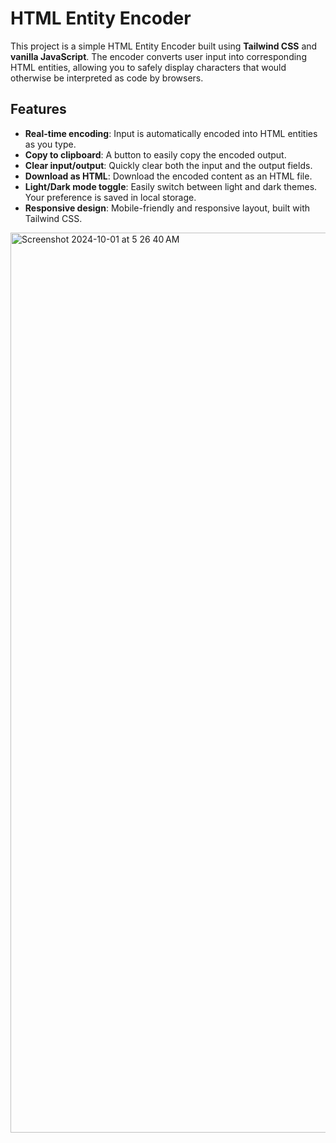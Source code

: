 # HTML Entity Encoder

This project is a simple HTML Entity Encoder built using **Tailwind CSS** and **vanilla JavaScript**. The encoder converts user input into corresponding HTML entities, allowing you to safely display characters that would otherwise be interpreted as code by browsers.

## Features

- **Real-time encoding**: Input is automatically encoded into HTML entities as you type.
- **Copy to clipboard**: A button to easily copy the encoded output.
- **Clear input/output**: Quickly clear both the input and the output fields.
- **Download as HTML**: Download the encoded content as an HTML file.
- **Light/Dark mode toggle**: Easily switch between light and dark themes. Your preference is saved in local storage.
- **Responsive design**: Mobile-friendly and responsive layout, built with Tailwind CSS.
  
<img width="1440" alt="Screenshot 2024-10-01 at 5 26 40 AM" src="https://github.com/user-attachments/assets/79451e26-6a33-4704-a263-32508f3c60e1">
